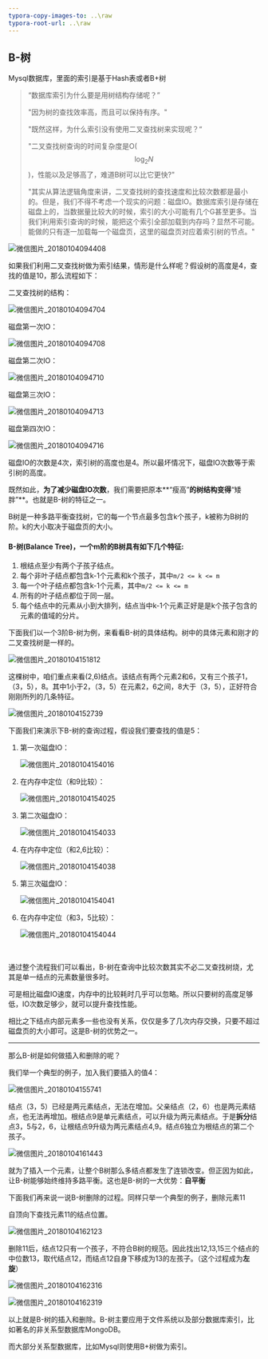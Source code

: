```yaml
---
typora-copy-images-to: ..\raw
typora-root-url: ..\raw
---
```


## B-树

Mysql数据库，里面的索引是基于Hash表或者B+树

> “数据库索引为什么要是用树结构存储呢？” 
>
> "因为树的查找效率高，而且可以保持有序。" 
>
> "既然这样，为什么索引没有使用二叉查找树来实现呢？“   
>
> "二叉查找树查询的时间复杂度是O($$\log_2 N​$$)，性能以及足够高了，难道B树可以比它更快?"
>
> "其实从算法逻辑角度来讲，二叉查找树的查找速度和比较次数都是最小的。但是，我们不得不考虑一个现实的问题：磁盘IO。数据库索引是存储在磁盘上的，当数据量比较大的时候，索引的大小可能有几个G甚至更多。当我们利用索引查询的时候，能把这个索引全部加载到内存吗？显然不可能。能做的只有逐一加载每一个磁盘页，这里的磁盘页对应着索引树的节点。"

![微信图片_20180104094408](../raw/微信图片_20180104094408.jpg)

如果我们利用二叉查找树做为索引结果，情形是什么样呢？假设树的高度是4，查找的值是10，那么流程如下：



二叉查找树的结构：

![微信图片_20180104094704](../raw/微信图片_20180104094704.jpg)



磁盘第一次IO：

![微信图片_20180104094708](../raw/微信图片_20180104094708.jpg)



磁盘第二次IO：

![微信图片_20180104094710](../raw/微信图片_20180104094710.jpg)



磁盘第三次IO：

![微信图片_20180104094713](../raw/微信图片_20180104094713.jpg)



磁盘第四次IO：

![微信图片_20180104094716](../raw/微信图片_20180104094716.jpg)



磁盘IO的次数是4次，索引树的高度也是4。所以最坏情况下，磁盘IO次数等于索引树的高度。

既然如此，**为了减少磁盘IO次数**，我们需要把原本**“瘦高”**的树结构变得**“矮胖”**。也就是B-树的特征之一。

B树是一种多路平衡查找树，它的每一个节点最多包含k个孩子，k被称为B树的阶。k的大小取决于磁盘页的大小。



#### B-树(Balance Tree)，一个m阶的B树具有如下几个特征:

1. 根结点至少有两个子孩子结点。
2. 每个非叶子结点都包含k-1个元素和k个孩子，其中`m/2 <= k <= m`
3. 每一个叶子结点都包含k-1个元素，其中`m/2 <= k <= m`
4. 所有的叶子结点都位于同一层。
5. 每个结点中的元素从小到大排列，结点当中k-1个元素正好是是k个孩子包含的元素的值域的分片。




下面我们以一个3阶B-树为例，来看看B-树的具体结构。树中的具体元素和刚才的二叉查找树是一样的。

![微信图片_20180104151812](../raw/微信图片_20180104151812.jpg)

这棵树中，咱们重点来看(2,6)结点。该结点有两个元素2和6，又有三个孩子1，（3，5），8。其中1小于2，（3，5）在元素2，6之间，8大于（3，5），正好符合刚刚所列的几条特征。

![微信图片_20180104152739](../raw/微信图片_20180104152739.jpg)



下面我们来演示下B-树的查询过程，假设我们要查找的值是5：

1. 第一次磁盘IO：

   ![微信图片_20180104154016](../raw/微信图片_20180104154016.jpg)

2. 在内存中定位（和9比较）：

   ![微信图片_20180104154025](../raw/微信图片_20180104154025.jpg)

3. 第二次磁盘IO：

   ![微信图片_20180104154033](../raw/微信图片_20180104154033.jpg)

4. 在内存中定位（和2,6比较）：

   ![微信图片_20180104154038](../raw/微信图片_20180104154038.jpg)

5. 第三次磁盘IO：

   ![微信图片_20180104154041](../raw/微信图片_20180104154041.jpg)

6. 在内存中定位（和3，5比较）：

   ![微信图片_20180104154044](../raw/微信图片_20180104154044.jpg)

   ​

通过整个流程我们可以看出，B-树在查询中比较次数其实不必二叉查找树烧，尤其是单一结点的元素数量很多时。

可是相比磁盘IO速度，内存中的比较耗时几乎可以忽略。所以只要树的高度足够低，IO次数足够少，就可以提升查找性能。

相比之下结点内部元素多一些也没有关系，仅仅是多了几次内存交换，只要不超过磁盘页的大小即可。这是B-树的优势之一。



***

那么B-树是如何做插入和删除的呢？

我们举一个典型的例子，加入我们要插入的值4：

![微信图片_20180104155741](../raw/微信图片_20180104155741.jpg)

结点（3，5）已经是两元素结点，无法在增加。父亲结点（2，6）也是两元素结点，也无法再增加。根结点9是单元素结点，可以升级为两元素结点。于是**拆分**结点3，5与2，6，让根结点9升级为两元素结点4,9。结点6独立为根结点的第二个孩子。

![微信图片_20180104161443](../raw/微信图片_20180104161443.jpg)



就为了插入一个元素，让整个B树那么多结点都发生了连锁改变。但正因为如此，让B-树能够始终维持多路平衡。这也是B-树的一大优势：**自平衡**

下面我们再来说一说B-树删除的过程。同样只举一个典型的例子，删除元素11

自顶向下查找元素11的结点位置。

![微信图片_20180104162123](../raw/微信图片_20180104162123.jpg)

删除11后，结点12只有一个孩子，不符合B树的规范。因此找出12,13,15三个结点的中位数13，取代结点12，而结点12自身下移成为13的左孩子。（这个过程成为**左旋**）

![微信图片_20180104162316](../raw/微信图片_20180104162316.jpg)

![微信图片_20180104162319](../raw/微信图片_20180104162319.jpg)

以上就是B-树的插入和删除。B-树主要应用于文件系统以及部分数据库索引，比如著名的非关系型数据库MongoDB。

而大部分关系型数据库，比如Mysql则使用B+树做为索引。